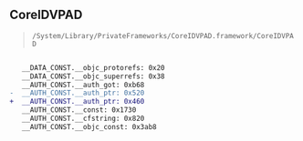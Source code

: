 ## CoreIDVPAD

> `/System/Library/PrivateFrameworks/CoreIDVPAD.framework/CoreIDVPAD`

```diff

   __DATA_CONST.__objc_protorefs: 0x20
   __DATA_CONST.__objc_superrefs: 0x38
   __AUTH_CONST.__auth_got: 0xb68
-  __AUTH_CONST.__auth_ptr: 0x520
+  __AUTH_CONST.__auth_ptr: 0x460
   __AUTH_CONST.__const: 0x1730
   __AUTH_CONST.__cfstring: 0x820
   __AUTH_CONST.__objc_const: 0x3ab8

```
